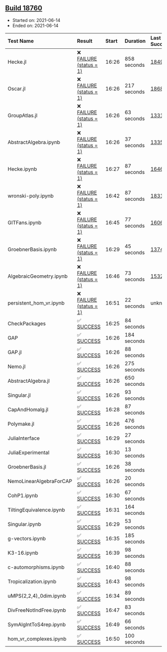 ## [Build 18760](https://oscarci.mathematik.uni-kl.de/job/oscar/18760/)

* Started on: 2021-06-14
* Ended on: 2021-06-14

| Test Name    | Result | Start | Duration | Last Success | First Failure |
|:-------------|:-------|:------|:---------|:-------------|:--------------|
| Hecke.jl | ❌ [FAILURE (status = 1)](https://oscarci.mathematik.uni-kl.de/job/oscar/18760/artifact/logs/build-18760/Hecke.jl.log) | 16:26 | 858 seconds | [18490](https://oscarci.mathematik.uni-kl.de/job/oscar/18490/) | [18491](https://oscarci.mathematik.uni-kl.de/job/oscar/18491/) |
| Oscar.jl | ❌ [FAILURE (status = 1)](https://oscarci.mathematik.uni-kl.de/job/oscar/18760/artifact/logs/build-18760/Oscar.jl.log) | 16:26 | 217 seconds | [18684](https://oscarci.mathematik.uni-kl.de/job/oscar/18684/) | [18685](https://oscarci.mathematik.uni-kl.de/job/oscar/18685/) |
| GroupAtlas.jl | ❌ [FAILURE (status = 1)](https://oscarci.mathematik.uni-kl.de/job/oscar/18760/artifact/logs/build-18760/GroupAtlas.jl.log) | 16:26 | 63 seconds | [13311](https://oscarci.mathematik.uni-kl.de/job/oscar/13311/) | [13312](https://oscarci.mathematik.uni-kl.de/job/oscar/13312/) |
| AbstractAlgebra.ipynb | ❌ [FAILURE (status = 1)](https://oscarci.mathematik.uni-kl.de/job/oscar/18760/artifact/logs/build-18760/AbstractAlgebra.ipynb.log) | 16:26 | 37 seconds | [13355](https://oscarci.mathematik.uni-kl.de/job/oscar/13355/) | [13356](https://oscarci.mathematik.uni-kl.de/job/oscar/13356/) |
| Hecke.ipynb | ❌ [FAILURE (status = 1)](https://oscarci.mathematik.uni-kl.de/job/oscar/18760/artifact/logs/build-18760/Hecke.ipynb.log) | 16:27 | 87 seconds | [16463](https://oscarci.mathematik.uni-kl.de/job/oscar/16463/) | [16464](https://oscarci.mathematik.uni-kl.de/job/oscar/16464/) |
| wronski-poly.ipynb | ❌ [FAILURE (status = 1)](https://oscarci.mathematik.uni-kl.de/job/oscar/18760/artifact/logs/build-18760/wronski-poly.ipynb.log) | 16:42 | 87 seconds | [18314](https://oscarci.mathematik.uni-kl.de/job/oscar/18314/) | [18315](https://oscarci.mathematik.uni-kl.de/job/oscar/18315/) |
| GITFans.ipynb | ❌ [FAILURE (status = 1)](https://oscarci.mathematik.uni-kl.de/job/oscar/18760/artifact/logs/build-18760/GITFans.ipynb.log) | 16:45 | 77 seconds | [16068](https://oscarci.mathematik.uni-kl.de/job/oscar/16068/) | [16069](https://oscarci.mathematik.uni-kl.de/job/oscar/16069/) |
| GroebnerBasis.ipynb | ❌ [FAILURE (status = 1)](https://oscarci.mathematik.uni-kl.de/job/oscar/18760/artifact/logs/build-18760/GroebnerBasis.ipynb.log) | 16:29 | 45 seconds | [13748](https://oscarci.mathematik.uni-kl.de/job/oscar/13748/) | [13749](https://oscarci.mathematik.uni-kl.de/job/oscar/13749/) |
| AlgebraicGeometry.ipynb | ❌ [FAILURE (status = 1)](https://oscarci.mathematik.uni-kl.de/job/oscar/18760/artifact/logs/build-18760/AlgebraicGeometry.ipynb.log) | 16:46 | 73 seconds | [15322](https://oscarci.mathematik.uni-kl.de/job/oscar/15322/) | [15323](https://oscarci.mathematik.uni-kl.de/job/oscar/15323/) |
| persistent_hom_vr.ipynb | ❌ [FAILURE (status = 1)](https://oscarci.mathematik.uni-kl.de/job/oscar/18760/artifact/logs/build-18760/persistent_hom_vr.ipynb.log) | 16:51 | 22 seconds | unknown | unknown |
| CheckPackages | ✅ [SUCCESS](https://oscarci.mathematik.uni-kl.de/job/oscar/18760/artifact/logs/build-18760/CheckPackages.log) | 16:25 | 84 seconds |  |  |
| GAP | ✅ [SUCCESS](https://oscarci.mathematik.uni-kl.de/job/oscar/18760/artifact/logs/build-18760/GAP.log) | 16:26 | 184 seconds |  |  |
| GAP.jl | ✅ [SUCCESS](https://oscarci.mathematik.uni-kl.de/job/oscar/18760/artifact/logs/build-18760/GAP.jl.log) | 16:26 | 88 seconds |  |  |
| Nemo.jl | ✅ [SUCCESS](https://oscarci.mathematik.uni-kl.de/job/oscar/18760/artifact/logs/build-18760/Nemo.jl.log) | 16:26 | 275 seconds |  |  |
| AbstractAlgebra.jl | ✅ [SUCCESS](https://oscarci.mathematik.uni-kl.de/job/oscar/18760/artifact/logs/build-18760/AbstractAlgebra.jl.log) | 16:26 | 650 seconds |  |  |
| Singular.jl | ✅ [SUCCESS](https://oscarci.mathematik.uni-kl.de/job/oscar/18760/artifact/logs/build-18760/Singular.jl.log) | 16:26 | 93 seconds |  |  |
| CapAndHomalg.jl | ✅ [SUCCESS](https://oscarci.mathematik.uni-kl.de/job/oscar/18760/artifact/logs/build-18760/CapAndHomalg.jl.log) | 16:28 | 87 seconds |  |  |
| Polymake.jl | ✅ [SUCCESS](https://oscarci.mathematik.uni-kl.de/job/oscar/18760/artifact/logs/build-18760/Polymake.jl.log) | 16:26 | 476 seconds |  |  |
| JuliaInterface | ✅ [SUCCESS](https://oscarci.mathematik.uni-kl.de/job/oscar/18760/artifact/logs/build-18760/JuliaInterface.log) | 16:29 | 27 seconds |  |  |
| JuliaExperimental | ✅ [SUCCESS](https://oscarci.mathematik.uni-kl.de/job/oscar/18760/artifact/logs/build-18760/JuliaExperimental.log) | 16:30 | 13 seconds |  |  |
| GroebnerBasis.jl | ✅ [SUCCESS](https://oscarci.mathematik.uni-kl.de/job/oscar/18760/artifact/logs/build-18760/GroebnerBasis.jl.log) | 16:26 | 38 seconds |  |  |
| NemoLinearAlgebraForCAP | ✅ [SUCCESS](https://oscarci.mathematik.uni-kl.de/job/oscar/18760/artifact/logs/build-18760/NemoLinearAlgebraForCAP.log) | 16:26 | 20 seconds |  |  |
| CohP1.ipynb | ✅ [SUCCESS](https://oscarci.mathematik.uni-kl.de/job/oscar/18760/artifact/logs/build-18760/CohP1.ipynb.log) | 16:30 | 67 seconds |  |  |
| TiltingEquivalence.ipynb | ✅ [SUCCESS](https://oscarci.mathematik.uni-kl.de/job/oscar/18760/artifact/logs/build-18760/TiltingEquivalence.ipynb.log) | 16:31 | 164 seconds |  |  |
| Singular.ipynb | ✅ [SUCCESS](https://oscarci.mathematik.uni-kl.de/job/oscar/18760/artifact/logs/build-18760/Singular.ipynb.log) | 16:29 | 53 seconds |  |  |
| g-vectors.ipynb | ✅ [SUCCESS](https://oscarci.mathematik.uni-kl.de/job/oscar/18760/artifact/logs/build-18760/g-vectors.ipynb.log) | 16:35 | 185 seconds |  |  |
| K3-16.ipynb | ✅ [SUCCESS](https://oscarci.mathematik.uni-kl.de/job/oscar/18760/artifact/logs/build-18760/K3-16.ipynb.log) | 16:39 | 98 seconds |  |  |
| c-automorphisms.ipynb | ✅ [SUCCESS](https://oscarci.mathematik.uni-kl.de/job/oscar/18760/artifact/logs/build-18760/c-automorphisms.ipynb.log) | 16:40 | 88 seconds |  |  |
| Tropicalization.ipynb | ✅ [SUCCESS](https://oscarci.mathematik.uni-kl.de/job/oscar/18760/artifact/logs/build-18760/Tropicalization.ipynb.log) | 16:43 | 98 seconds |  |  |
| uMPS(2,2,4)_0dim.ipynb | ✅ [SUCCESS](https://oscarci.mathematik.uni-kl.de/job/oscar/18760/artifact/logs/build-18760/uMPS-2-2-4-_0dim.ipynb.log) | 16:34 | 89 seconds |  |  |
| DivFreeNotIndFree.ipynb | ✅ [SUCCESS](https://oscarci.mathematik.uni-kl.de/job/oscar/18760/artifact/logs/build-18760/DivFreeNotIndFree.ipynb.log) | 16:47 | 83 seconds |  |  |
| SymAlgIntToS4rep.ipynb | ✅ [SUCCESS](https://oscarci.mathematik.uni-kl.de/job/oscar/18760/artifact/logs/build-18760/SymAlgIntToS4rep.ipynb.log) | 16:49 | 66 seconds |  |  |
| hom_vr_complexes.ipynb | ✅ [SUCCESS](https://oscarci.mathematik.uni-kl.de/job/oscar/18760/artifact/logs/build-18760/hom_vr_complexes.ipynb.log) | 16:50 | 100 seconds |  |  |
